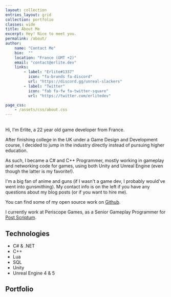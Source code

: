 ```yaml
---
layout: collection
entries_layout: grid
collection: portfolio
classes: wide
title: About Me
excerpt: Hey! Nice to meet you.
permalink: /about/
author:
    name: "Contact Me"
    bio:  ""
    location: "France (GMT +2)"
    email: "contact@erlite.dev"
    links:
        - label: "Erlite#1337"
          icon: "fa-brands fa-discord"
          url: "https://discord.gg/unreal-slackers"
        - label: "Twitter"
          icon: "fab fa-fw fa-twitter-square"
          url: "https://twitter.com/erlitedev"

page_css:
    - /assets/css/about.css
---
```


\
Hi, I'm Erlite, a 22 year old game developer from France.

After finishing college in the UK under a Game Design and Development course, I decided to jump in the industry directly instead of pursuing higher education.

As such, I became a C# and C++ Programmer, mostly working in gameplay and networking code for games, using both Unity and Unreal Engine (even though the latter is my favorite!).

I'm a big fan of anime and guns (if I wasn't a game dev, I probably would've went into gunsmithing). My contact info is on the left if you have any questions about my blog posts (or if you want to hire me).

You can find some of my open source work on [Github](https://github.com/Erlite/).

I currently work at Periscope Games, as a Senior Gameplay Programmer for [Post Scriptum](https://store.steampowered.com/app/736220/Post_Scriptum/).

## Technologies

- C# & .NET
- C++
- Lua
- SQL
- Unity 
- Unreal Engine 4 & 5


## Portfolio